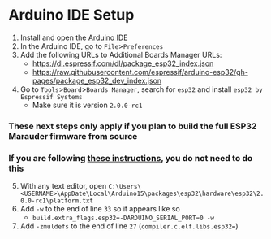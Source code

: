 # Arduino IDE Setup
1. Install and open the [Arduino IDE](https://www.arduino.cc/en/main/software)
2. In the Arduino IDE, go to `File`>`Preferences`
3. Add the following URLs to Additional Boards Manager URLs:
    - https://dl.espressif.com/dl/package_esp32_index.json
    - https://raw.githubusercontent.com/espressif/arduino-esp32/gh-pages/package_esp32_dev_index.json
4. Go to `Tools`>`Board`>`Boards Manager`, search for `esp32` and install `esp32 by Espressif Systems`
    - Make sure it is version `2.0.0-rc1`

### These next steps only apply if you plan to build the full ESP32 Marauder firmware from source
### If you are following [these instructions](https://github.com/justcallmekoko/ESP32Marauder/wiki/esp32-marauder-kit#installing-firmware-over-the-air-ota-option-1easy), you do not need to do this
5. With any text editor, open `C:\Users\<USERNAME>\AppDate\Local\Arduino15\packages\esp32\hardware\esp32\2.0.0-rc1\platform.txt`
6. Add `-w` to the end of line `33` so it appears like so
    - `build.extra_flags.esp32=-DARDUINO_SERIAL_PORT=0 -w`
7. Add `-zmuldefs` to the end of line `27` (`compiler.c.elf.libs.esp32=`)